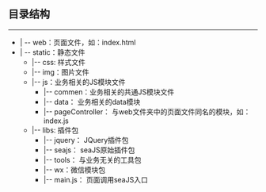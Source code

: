 ## 目录结构
----
- | -- web：页面文件，如：index.html
- | -- static：静态文件
	- |-- css: 样式文件
	- |-- img：图片文件
	- |-- js：业务相关的JS模块文件
		- |-- commen：业务相关的共通JS模块文件
		- |-- data： 业务相关的data模块
		- |-- pageController： 与web文件夹中的页面文件同名的模块，如：index.js
	- |-- libs: 插件包
		- |-- jquery： JQuery插件包
		- |-- seajs： seaJS原始插件包
		- |-- tools： 与业务无关的工具包
		- |-- wx：微信模块包
		- |-- main.js： 页面调用seaJS入口